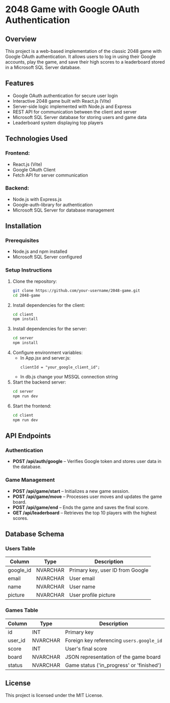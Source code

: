 # 2048 Game with Google OAuth Authentication

## Overview
This project is a web-based implementation of the classic 2048 game with Google OAuth authentication. It allows users to log in using their Google accounts, play the game, and save their high scores to a leaderboard stored in a Microsoft SQL Server database.

## Features
- Google OAuth authentication for secure user login
- Interactive 2048 game built with React.js (Vite)
- Server-side logic implemented with Node.js and Express
- REST API for communication between the client and server
- Microsoft SQL Server database for storing users and game data
- Leaderboard system displaying top players

## Technologies Used
### Frontend:
- React.js (Vite)
- Google OAuth Client
- Fetch API for server communication

### Backend:
- Node.js with Express.js
- Google-auth-library for authentication
- Microsoft SQL Server for database management

## Installation
### Prerequisites
- Node.js and npm installed
- Microsoft SQL Server configured

### Setup Instructions
1. Clone the repository:
   ```sh
   git clone https://github.com/your-username/2048-game.git
   cd 2048-game
   ```
2. Install dependencies for the client:
   ```sh
   cd client
   npm install
   ```
3. Install dependencies for the server:
   ```sh
   cd server
   npm install
   ```
4. Configure environment variables:
   - In App.jsx and server.js:
     ```env
     clientId = "your_google_client_id";
     ```
   - In db.js change your MSSQL connection string
5. Start the backend server:
   ```sh
   cd server
   npm run dev
   ```
6. Start the frontend:
   ```sh
   cd client
   npm run dev
   ```

## API Endpoints
### Authentication
- **POST /api/auth/google** – Verifies Google token and stores user data in the database.

### Game Management
- **POST /api/game/start** – Initializes a new game session.
- **POST /api/game/move** – Processes user moves and updates the game board.
- **POST /api/game/end** – Ends the game and saves the final score.
- **GET /api/leaderboard** – Retrieves the top 10 players with the highest scores.

## Database Schema
### Users Table
| Column    | Type      | Description         |
|-----------|----------|---------------------|
| google_id | NVARCHAR | Primary key, user ID from Google |
| email     | NVARCHAR | User email |
| name      | NVARCHAR | User name |
| picture   | NVARCHAR | User profile picture |

### Games Table
| Column   | Type      | Description         |
|----------|----------|---------------------|
| id       | INT      | Primary key |
| user_id  | NVARCHAR | Foreign key referencing `users.google_id` |
| score    | INT      | User's final score |
| board    | NVARCHAR | JSON representation of the game board |
| status   | NVARCHAR | Game status ('in_progress' or 'finished') |

## License
This project is licensed under the MIT License.
